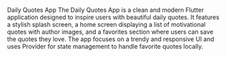  Daily Quotes App
The Daily Quotes App is a clean and modern Flutter application designed to inspire users with beautiful daily quotes. It features a stylish splash screen, a home screen displaying a list of motivational quotes with author images, and a favorites section where users can save the quotes they love. The app focuses on a trendy and responsive UI and uses Provider for state management to handle favorite quotes locally.
